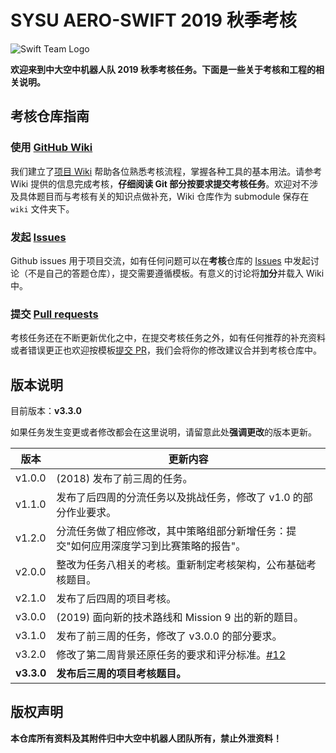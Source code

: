 # SYSU AERO-SWIFT 2019 秋季考核

![Swift Team Logo](https://github.com/SYSU-AERO-SWIFT/tutorial_2019/blob/master/logo.jpg)

**欢迎来到中大空中机器人队 2019 秋季考核任务。下面是一些关于考核和工程的相关说明。**

## 考核仓库指南

### 使用 [GitHub Wiki](https://github.com/SYSU-AERO-SWIFT/tutorial_2019/wiki)

我们建立了[项目 Wiki](https://github.com/SYSU-AERO-SWIFT/tutorial_2019/wiki) 帮助各位熟悉考核流程，掌握各种工具的基本用法。请参考 Wiki 提供的信息完成考核，**仔细阅读 Git 部分按要求提交考核任务**。欢迎对不涉及具体题目而与考核有关的知识点做补充，Wiki 仓库作为 submodule 保存在 `wiki` 文件夹下。

### 发起 [Issues](https://github.com/SYSU-AERO-SWIFT/tutorial_2019/issues)

Github issues 用于项目交流，如有任何问题可以在**考核**仓库的 [Issues](https://github.com/SYSU-AERO-SWIFT/tutorial_2019/issues) 中发起讨论（不是自己的答题仓库），提交需要遵循模板。有意义的讨论将**加分**并载入 Wiki 中。

### 提交 [Pull requests](https://github.com/SYSU-AERO-SWIFT/tutorial_2019/pulls)

考核任务还在不断更新优化之中，在提交考核任务之外，如有任何推荐的补充资料或者错误更正也欢迎按模板[提交 PR](https://github.com/SYSU-AERO-SWIFT/tutorial_2019/pulls)，我们会将你的修改建议合并到考核仓库中。

## 版本说明

目前版本：**v3.3.0**

如果任务发生变更或者修改都会在这里说明，请留意此处**强调更改**的版本更新。

|版本|更新内容|
|---|---|
|v1.0.0|(2018) 发布了前三周的任务。|
|v1.1.0|发布了后四周的分流任务以及挑战任务，修改了 v1.0 的部分作业要求。|
|v1.2.0|分流任务做了相应修改，其中策略组部分新增任务：提交"如何应用深度学习到比赛策略的报告"。|
|v2.0.0|整改为任务八相关的考核。重新制定考核架构，公布基础考核题目。|
|v2.1.0|发布了后四周的项目考核。|
|v3.0.0|(2019) 面向新的技术路线和 Mission 9 出的新的题目。|
|v3.1.0|发布了前三周的任务，修改了 v3.0.0 的部分要求。|
|v3.2.0|修改了第二周背景还原任务的要求和评分标准。[#12](https://github.com/SYSU-AERO-SWIFT/tutorial_2019/issues/12)|
|**v3.3.0**|**发布后三周的项目考核题目。**|

## 版权声明

**本仓库所有资料及其附件归中大空中机器人团队所有，禁止外泄资料！**
